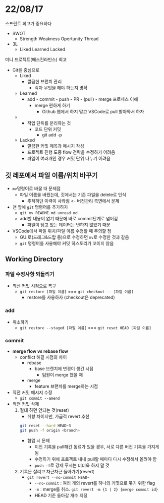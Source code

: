 # 22/08/17

스프린트 회고가 중요하다
- SWOT
	- Strength Weakness Opertunity Thread
- 3L
	- Liked Learned Lacked



미니 프로젝트(배스킨라빈스) 회고
- Git을 중심으로
	- Liked
		- 깔끔한 브랜치 관리
			- 각자 무엇을 해야 하는지 명확
	- Learned
		- add - commit - push - PR - (pull) - merge 프로세스 이해
			- merge 편하게 하기
				- Github 웹에서 하지 말고 VSCode로 pull 받아와서 하자
	- 
		- 작업 단위를 분리하는 것
			- 코드 단위 커밋
				- git add -p
	- Lacked
		- 깔끔한 커밋 제목과 메시지 작성
		- 프로젝트 진행 도중 flow 전략을 수정하기 어려움
		- 파일이 여러개인 경우 커밋 단위 나누기 어려움



## 깃 레포에서 파일 이름/위치 바꾸기
- `mv`명령어로 바꿀 때 문제점
	- 파일 이름을 바꿨는데, 깃에서는 기존 파일을 delete로 인식
		- 추적하던 이력이 사라짐 <- 버전관리 측면에서 문제
- 맨 앞에 `git` 명령어를 추가하자
	- `git mv README.md unread.md`
	- add할 내용이 없기 때문에 바로 commit단계로 넘어감
		- 파일이 담고 있는 데이터는 변하지 않았기 때문
- VSCode에서 파일 위치/파일 이름 수정할 때 주의할 점
	- GUI로(드래그&드랍 등)으로 수정하면 `mv`로 수정한 것과 같음
	- `git` 명령어를 사용해야 커밋 히스토리가 꼬이지 않음



## Working Directory

### 파일 수정사항 되돌리기
- 최신 커밋 시점으로 복구
	- `git restore [파일 이름]` === `git checkout -- [파일 이름]`
		- restore를 사용하자 (checkout은 deprecated)

### add
- 취소하기
	- `git restore --staged [파일 이름]` === `git reset HEAD [파일 이름]`

### commit 
- **merge flow vs rebase flow**
	- conflict 해결 시점의 차이
		- rebase
			- base 브랜치에 변경이 생긴 시점
				- 팀원이 merge 했을 때
		- merge
			- feature 브랜치를 merge하는 시점
- 직전 커밋 메시지 수정
	- `git commit --amend`
- 직전 커밋 삭제
	1. 절대 하면 안되는 것(reset)
		- 취향 차이지만, 가급적 revert 추천
		```bash
		git reset --hard HEAD~3
		git push -f origin <branch>
		```
		- 협업 시 문제
			- 이전 기록을 pull해간 동료가 있을 경우, 서로 다른 버전 기록을 가지게 됨
			- 수정하기 위해 프로젝트 내내 pull할 때마다 다시 수정해서 올려야 함
			- `push -f`로 강제 푸시는 더더욱 하지 말 것
	2. 기록은 살리고 차근차근 돌아가기(revert)
		- `git revert --no-commit HEAD~`
			- `--no-commit` : 여러 개의 revert를 하나의 커밋으로 묶기 위한 flag
			- `-m` : merge를 취소. `git revert -m {1 | 2} {merge commit id}`
			- HEAD 기준 돌아갈 개수 지정

